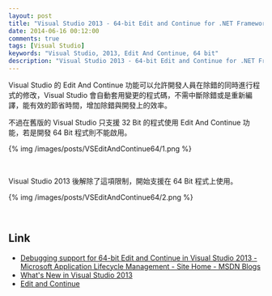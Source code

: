 ```yaml
---
layout: post
title: "Visual Studio 2013 - 64-bit Edit and Continue for .NET Framework code"
date: 2014-06-16 00:12:00
comments: true
tags: [Visual Studio]
keywords: "Visual Studio, 2013, Edit And Continue, 64 bit"
description: "Visual Studio 2013 - 64-bit Edit and Continue for .NET Framework code"
---
```


Visual Studio 的 Edit And Continue 功能可以允許開發人員在除錯的同時進行程式的修改，Visual Studio 會自動套用變更的程式碼，不需中斷除錯或是重新編譯，能有效的節省時間，增加除錯與開發上的效率。 

<!-- More -->

不過在舊版的 Visual Studio 只支援 32 Bit 的程式使用 Edit And Continue 功能，若是開發 64 Bit 程式則不能啟用。  

{% img /images/posts/VSEditAndContinue64/1.png %}

<br/>

Visual Studio 2013 後解除了這項限制，開始支援在 64 Bit 程式上使用。

{% img /images/posts/VSEditAndContinue64/2.png %}

<br/>

Link
----
* [Debugging support for 64-bit Edit and Continue in Visual Studio 2013 - Microsoft Application Lifecycle Management - Site Home - MSDN Blogs](http://blogs.msdn.com/b/visualstudioalm/archive/2013/06/26/debugging-support-for-64-bit-edit-and-continue-in-visual-studio-2013.aspx)
* [What's New in Visual Studio 2013](http://msdn.microsoft.com/en-us/library/bb386063.aspx)
* [Edit and Continue](http://msdn.microsoft.com/en-us/library/bcew296c.aspx)
